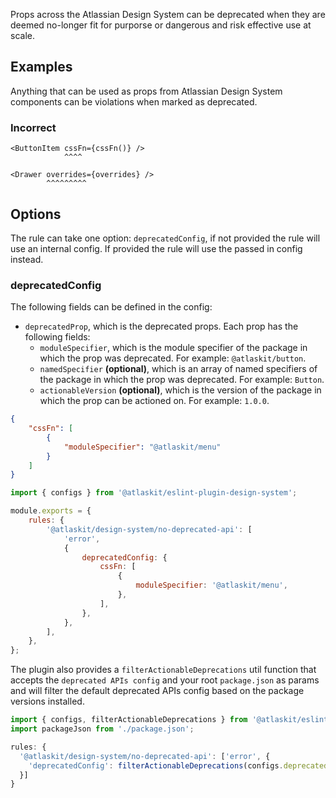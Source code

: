Props across the Atlassian Design System can be deprecated when they are deemed no-longer fit for
purporse or dangerous and risk effective use at scale.

## Examples

Anything that can be used as props from Atlassian Design System components can be violations when
marked as deprecated.

### Incorrect

```tsx
<ButtonItem cssFn={cssFn()} />
            ^^^^

<Drawer overrides={overrides} />
        ^^^^^^^^^
```

## Options

The rule can take one option: `deprecatedConfig`, if not provided the rule will use an internal
config. If provided the rule will use the passed in config instead.

### deprecatedConfig

The following fields can be defined in the config:

- `deprecatedProp`, which is the deprecated props. Each prop has the following fields:
  - `moduleSpecifier`, which is the module specifier of the package in which the prop was
    deprecated. For example: `@atlaskit/button`.
  - `namedSpecifier` **(optional)**, which is an array of named specifiers of the package in which
    the prop was deprecated. For example: `Button`.
  - `actionableVersion` **(optional)**, which is the version of the package in which the prop can be
    actioned on. For example: `1.0.0`.

```json
{
	"cssFn": [
		{
			"moduleSpecifier": "@atlaskit/menu"
		}
	]
}
```

```js
import { configs } from '@atlaskit/eslint-plugin-design-system';

module.exports = {
	rules: {
		'@atlaskit/design-system/no-deprecated-api': [
			'error',
			{
				deprecatedConfig: {
					cssFn: [
						{
							moduleSpecifier: '@atlaskit/menu',
						},
					],
				},
			},
		],
	},
};
```

The plugin also provides a `filterActionableDeprecations` util function that accepts the
`deprecated APIs config` and your root `package.json` as params and will filter the default
deprecated APIs config based on the package versions installed.

```js
import { configs, filterActionableDeprecations } from '@atlaskit/eslint-plugin-design-system';
import packageJson from './package.json';

rules: {
  '@atlaskit/design-system/no-deprecated-api': ['error', {
    'deprecatedConfig': filterActionableDeprecations(configs.deprecatedConfig, packageJson),
  }]
}
```
